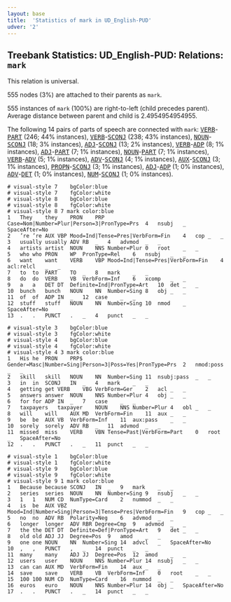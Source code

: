 ```yaml
---
layout: base
title:  'Statistics of mark in UD_English-PUD'
udver: '2'
---
```


## Treebank Statistics: UD_English-PUD: Relations: `mark`

This relation is universal.

555 nodes (3%) are attached to their parents as `mark`.

555 instances of `mark` (100%) are right-to-left (child precedes parent).
Average distance between parent and child is 2.4954954954955.

The following 14 pairs of parts of speech are connected with `mark`: <tt><a href="en_pud-pos-VERB.html">VERB</a></tt>-<tt><a href="en_pud-pos-PART.html">PART</a></tt> (246; 44% instances), <tt><a href="en_pud-pos-VERB.html">VERB</a></tt>-<tt><a href="en_pud-pos-SCONJ.html">SCONJ</a></tt> (238; 43% instances), <tt><a href="en_pud-pos-NOUN.html">NOUN</a></tt>-<tt><a href="en_pud-pos-SCONJ.html">SCONJ</a></tt> (18; 3% instances), <tt><a href="en_pud-pos-ADJ.html">ADJ</a></tt>-<tt><a href="en_pud-pos-SCONJ.html">SCONJ</a></tt> (13; 2% instances), <tt><a href="en_pud-pos-VERB.html">VERB</a></tt>-<tt><a href="en_pud-pos-ADP.html">ADP</a></tt> (8; 1% instances), <tt><a href="en_pud-pos-ADJ.html">ADJ</a></tt>-<tt><a href="en_pud-pos-PART.html">PART</a></tt> (7; 1% instances), <tt><a href="en_pud-pos-NOUN.html">NOUN</a></tt>-<tt><a href="en_pud-pos-PART.html">PART</a></tt> (7; 1% instances), <tt><a href="en_pud-pos-VERB.html">VERB</a></tt>-<tt><a href="en_pud-pos-ADV.html">ADV</a></tt> (5; 1% instances), <tt><a href="en_pud-pos-ADV.html">ADV</a></tt>-<tt><a href="en_pud-pos-SCONJ.html">SCONJ</a></tt> (4; 1% instances), <tt><a href="en_pud-pos-AUX.html">AUX</a></tt>-<tt><a href="en_pud-pos-SCONJ.html">SCONJ</a></tt> (3; 1% instances), <tt><a href="en_pud-pos-PROPN.html">PROPN</a></tt>-<tt><a href="en_pud-pos-SCONJ.html">SCONJ</a></tt> (3; 1% instances), <tt><a href="en_pud-pos-ADJ.html">ADJ</a></tt>-<tt><a href="en_pud-pos-ADP.html">ADP</a></tt> (1; 0% instances), <tt><a href="en_pud-pos-ADV.html">ADV</a></tt>-<tt><a href="en_pud-pos-DET.html">DET</a></tt> (1; 0% instances), <tt><a href="en_pud-pos-NUM.html">NUM</a></tt>-<tt><a href="en_pud-pos-SCONJ.html">SCONJ</a></tt> (1; 0% instances).


~~~ conllu
# visual-style 7	bgColor:blue
# visual-style 7	fgColor:white
# visual-style 8	bgColor:blue
# visual-style 8	fgColor:white
# visual-style 8 7 mark	color:blue
1	They	they	PRON	PRP	Case=Nom|Number=Plur|Person=3|PronType=Prs	4	nsubj	_	SpaceAfter=No
2	’re	’re	AUX	VBP	Mood=Ind|Tense=Pres|VerbForm=Fin	4	cop	_	_
3	usually	usually	ADV	RB	_	4	advmod	_	_
4	artists	artist	NOUN	NNS	Number=Plur	0	root	_	_
5	who	who	PRON	WP	PronType=Rel	6	nsubj	_	_
6	want	want	VERB	VBP	Mood=Ind|Tense=Pres|VerbForm=Fin	4	acl:relcl	_	_
7	to	to	PART	TO	_	8	mark	_	_
8	do	do	VERB	VB	VerbForm=Inf	6	xcomp	_	_
9	a	a	DET	DT	Definite=Ind|PronType=Art	10	det	_	_
10	bunch	bunch	NOUN	NN	Number=Sing	8	obj	_	_
11	of	of	ADP	IN	_	12	case	_	_
12	stuff	stuff	NOUN	NN	Number=Sing	10	nmod	_	SpaceAfter=No
13	.	.	PUNCT	.	_	4	punct	_	_

~~~


~~~ conllu
# visual-style 3	bgColor:blue
# visual-style 3	fgColor:white
# visual-style 4	bgColor:blue
# visual-style 4	fgColor:white
# visual-style 4 3 mark	color:blue
1	His	he	PRON	PRP$	Gender=Masc|Number=Sing|Person=3|Poss=Yes|PronType=Prs	2	nmod:poss	_	_
2	skill	skill	NOUN	NN	Number=Sing	11	nsubj:pass	_	_
3	in	in	SCONJ	IN	_	4	mark	_	_
4	getting	get	VERB	VBG	VerbForm=Ger	2	acl	_	_
5	answers	answer	NOUN	NNS	Number=Plur	4	obj	_	_
6	for	for	ADP	IN	_	7	case	_	_
7	taxpayers	taxpayer	NOUN	NNS	Number=Plur	4	obl	_	_
8	will	will	AUX	MD	VerbForm=Fin	11	aux	_	_
9	be	be	AUX	VB	VerbForm=Inf	11	aux:pass	_	_
10	sorely	sorely	ADV	RB	_	11	advmod	_	_
11	missed	miss	VERB	VBN	Tense=Past|VerbForm=Part	0	root	_	SpaceAfter=No
12	.	.	PUNCT	.	_	11	punct	_	_

~~~


~~~ conllu
# visual-style 1	bgColor:blue
# visual-style 1	fgColor:white
# visual-style 9	bgColor:blue
# visual-style 9	fgColor:white
# visual-style 9 1 mark	color:blue
1	Because	because	SCONJ	IN	_	9	mark	_	_
2	series	series	NOUN	NN	Number=Sing	9	nsubj	_	_
3	1	1	NUM	CD	NumType=Card	2	nummod	_	_
4	is	be	AUX	VBZ	Mood=Ind|Number=Sing|Person=3|Tense=Pres|VerbForm=Fin	9	cop	_	_
5	no	no	ADV	RB	Polarity=Neg	6	advmod	_	_
6	longer	longer	ADV	RBR	Degree=Cmp	9	advmod	_	_
7	the	the	DET	DT	Definite=Def|PronType=Art	9	det	_	_
8	old	old	ADJ	JJ	Degree=Pos	9	amod	_	_
9	one	one	NOUN	NN	Number=Sing	14	advcl	_	SpaceAfter=No
10	,	,	PUNCT	,	_	14	punct	_	_
11	many	many	ADJ	JJ	Degree=Pos	12	amod	_	_
12	users	user	NOUN	NNS	Number=Plur	14	nsubj	_	_
13	can	can	AUX	MD	VerbForm=Fin	14	aux	_	_
14	save	save	VERB	VB	VerbForm=Inf	0	root	_	_
15	100	100	NUM	CD	NumType=Card	16	nummod	_	_
16	euros	euro	NOUN	NNS	Number=Plur	14	obj	_	SpaceAfter=No
17	.	.	PUNCT	.	_	14	punct	_	_

~~~


